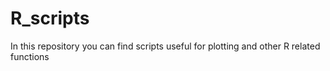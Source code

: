 # R_scripts
In this repository you can find scripts useful for plotting and other R related functions
